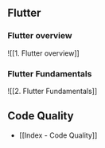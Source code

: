 ## Flutter

### Flutter overview

![[1. Flutter overview]]

### Flutter Fundamentals

![[2. Flutter Fundamentals]]

## Code Quality

- [[Index - Code Quality]]
